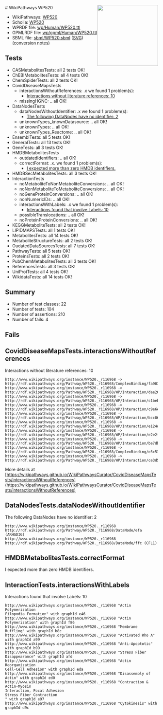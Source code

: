 <img style="float: right; width: 200px" src="../logo.png" />
# WikiPathways WP520

* WikiPathways: [WP520](https://identifiers.org/wikipathways:WP520)
* Scholia: [WP520](https://scholia.toolforge.org/wikipathways/WP520)
* WPRDF file: [wp/Human/WP520.ttl](../wp/Human/WP520.ttl)
* GPMLRDF file: [wp/gpml/Human/WP520.ttl](../wp/gpml/Human/WP520.ttl)
* SBML file: [sbml/WP520.sbml](../sbml/WP520.sbml) ([SVG](../sbml/WP520.svg)) ([conversion notes](../sbml/WP520.txt))

## Tests
* CASMetabolitesTests: all 2 tests OK!
* ChEBIMetabolitesTests: all 4 tests OK!
* ChemSpiderTests: all 2 tests OK!
* CovidDiseaseMapsTests
    * interactionsWithoutReferences: .x we found 1 problem(s):
        * [Interactions without literature references: 10](#9701cce1)
    * missingHGNC: .. all OK!
* DataNodesTests
    * dataNodesWithoutIdentifier: .x we found 1 problem(s):
        * [The following DataNodes have no identifier: 2](#d2d32fa1)
    * unknownTypes_knownDatasource: .. all OK!
    * unknownTypes: .. all OK!
    * unknownTypes_Reactome: .. all OK!
* EnsemblTests: all 5 tests OK!
* GeneralTests: all 13 tests OK!
* GeneTests: all 3 tests OK!
* HMDBMetabolitesTests
    * outdatedIdentifiers: .. all OK!
    * correctFormat: .x. we found 1 problem(s):
        * [I expected more than zero HMDB identifiers.](#ad154c1e)
* HMDBSecMetabolitesTests: all 3 tests OK!
* InteractionTests
    * noMetaboliteToNonMetaboliteConversions: .. all OK!
    * noNonMetaboliteToMetaboliteConversions: .. all OK!
    * noGeneProteinConversions: .. all OK!
    * nonNumericIDs: .. all OK!
    * interactionsWithLabels: .x we found 1 problem(s):
        * [Interactions found that involve Labels: 10](#fe97a8b8)
    * possibleTranslocations: .. all OK!
    * noProteinProteinConversions: .. all OK!
* KEGGMetaboliteTests: all 2 tests OK!
* LIPIDMAPSTests: all 1 tests OK!
* MetabolitesTests: all 14 tests OK!
* MetaboliteStructureTests: all 2 tests OK!
* OudatedDataSourcesTests: all 7 tests OK!
* PathwayTests: all 5 tests OK!
* ProteinsTests: all 2 tests OK!
* PubChemMetabolitesTests: all 3 tests OK!
* ReferencesTests: all 3 tests OK!
* UniProtTests: all 4 tests OK!
* WikidataTests: all 14 tests OK!


## Summary

* Number of test classes: 22
* Number of tests: 104
* Number of assertions: 210
* Number of fails: 4

## Fails

<a name="9701cce1" />

## CovidDiseaseMapsTests.interactionsWithoutReferences

Interactions without literature references: 10
```
http://www.wikipathways.org/instance/WP520._r116968 -> http://rdf.wikipathways.org/Pathway/WP520._r116968/ComplexBinding/fa903
http://www.wikipathways.org/instance/WP520._r116968 -> http://rdf.wikipathways.org/Pathway/WP520._r116968/WP/Interaction/dae20
http://www.wikipathways.org/instance/WP520._r116968 -> http://rdf.wikipathways.org/Pathway/WP520._r116968/WP/Interaction/c1beb
http://www.wikipathways.org/instance/WP520._r116968 -> http://rdf.wikipathways.org/Pathway/WP520._r116968/WP/Interaction/c9e6e
http://www.wikipathways.org/instance/WP520._r116968 -> http://rdf.wikipathways.org/Pathway/WP520._r116968/WP/Interaction/bcc86
http://www.wikipathways.org/instance/WP520._r116968 -> http://rdf.wikipathways.org/Pathway/WP520._r116968/WP/Interaction/e124d
http://www.wikipathways.org/instance/WP520._r116968 -> http://rdf.wikipathways.org/Pathway/WP520._r116968/WP/Interaction/e2e2f
http://www.wikipathways.org/instance/WP520._r116968 -> http://rdf.wikipathways.org/Pathway/WP520._r116968/WP/Interaction/be7db
http://www.wikipathways.org/instance/WP520._r116968 -> http://rdf.wikipathways.org/Pathway/WP520._r116968/ComplexBinding/e3c53
http://www.wikipathways.org/instance/WP520._r116968 -> http://rdf.wikipathways.org/Pathway/WP520._r116968/WP/Interaction/ce3d5
```

More details at [https://wikipathways.github.io/WikiPathwaysCurator/CovidDiseaseMapsTests/interactionsWithoutReferences](https://wikipathways.github.io/WikiPathwaysCurator/CovidDiseaseMapsTests/interactionsWithoutReferences)

<a name="d2d32fa1" />

## DataNodesTests.dataNodesWithoutIdentifier

The following DataNodes have no identifier: 2
```
http://www.wikipathways.org/instance/WP520._r116968 http://rdf.wikipathways.org/Pathway/WP520._r116968/DataNode/efa (ARHGDIG)
http://www.wikipathways.org/instance/WP520._r116968 http://rdf.wikipathways.org/Pathway/WP520._r116968/DataNode/ffc (CFL1)
```

<a name="ad154c1e" />

## HMDBMetabolitesTests.correctFormat

I expected more than zero HMDB identifiers.
<a name="fe97a8b8" />

## InteractionTests.interactionsWithLabels

Interactions found that involve Labels: 10
```
http://www.wikipathways.org/instance/WP520._r116968 "Actin Polymerization
Filopodia Formation" with graphId e46
http://www.wikipathways.org/instance/WP520._r116968 "Actin Polymerization" with graphId f86
http://www.wikipathways.org/instance/WP520._r116968 "Membrane Ruffling" with graphId b8c
http://www.wikipathways.org/instance/WP520._r116968 "Activated Rho A" with graphId a99
http://www.wikipathways.org/instance/WP520._r116968 "Anti-Apoptotic" with graphId b99
http://www.wikipathways.org/instance/WP520._r116968 "Stress Fiber
Disappearance" with graphId afd
http://www.wikipathways.org/instance/WP520._r116968 "Actin Reorganization
Cell-Cell Adhesion" with graphId eda
http://www.wikipathways.org/instance/WP520._r116968 "Disassembly of Actin" with graphId ed0
http://www.wikipathways.org/instance/WP520._r116968 "Contraction & Actin-Myosin
Interaction, Focal Adhesion
Stress Fiber Contraction
" with graphId e97
http://www.wikipathways.org/instance/WP520._r116968 "Cytokinesis" with graphId d9c
```

